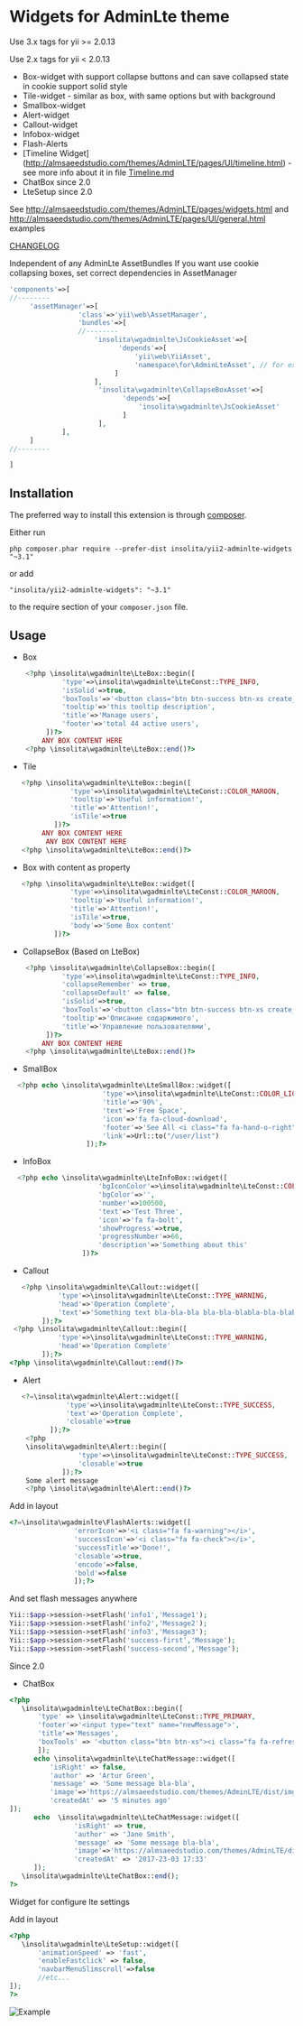 Widgets for AdminLte theme
===========================

 Use 3.x tags for yii >= 2.0.13

 Use 2.x tags for yii < 2.0.13

 * Box-widget with support collapse buttons and can save collapsed state in cookie support solid style
 * Tile-widget - similar as box, with same options but with background
 * Smallbox-widget
 * Alert-widget
 * Callout-widget
 * Infobox-widget
 * Flash-Alerts
 * [Timeline Widget] (http://almsaeedstudio.com/themes/AdminLTE/pages/UI/timeline.html) - see more info about it in file [Timeline.md](https://github.com/Insolita/yii2-adminlte-widgets/blob/master/Timeline.md)
 * ChatBox since 2.0
 * LteSetup since 2.0

See http://almsaeedstudio.com/themes/AdminLTE/pages/widgets.html  and http://almsaeedstudio.com/themes/AdminLTE/pages/UI/general.html examples

[CHANGELOG](https://github.com/Insolita/yii2-adminlte-widgets/blob/master/CHANGELOG.md)

Independent of any AdminLte AssetBundles
If you want use cookie collapsing boxes, set correct dependencies in AssetManager

```php
'components'=>[
//--------
     'assetManager'=>[
                 'class'=>'yii\web\AssetManager',
                 'bundles'=>[
                 //--------
                     'insolita\wgadminlte\JsCookieAsset'=>[
                           'depends'=>[
                               'yii\web\YiiAsset',
                               'namespace\for\AdminLteAsset', // for example 'dmstr\web\AdminLteAsset', if we use https://github.com/dmstr/yii2-adminlte-asset
                          ]
                     ],
                      'insolita\wgadminlte\CollapseBoxAsset'=>[
                            'depends'=>[
                                'insolita\wgadminlte\JsCookieAsset'
                            ]
                      ],
             ],
     ]
//--------

]

```



Installation
------------

The preferred way to install this extension is through [composer](http://getcomposer.org/download/).

Either run

```
php composer.phar require --prefer-dist insolita/yii2-adminlte-widgets "~3.1"
```

or add

```
"insolita/yii2-adminlte-widgets": "~3.1"
```

to the require section of your `composer.json` file.



Usage
------
 * Box

```php
    <?php \insolita\wgadminlte\LteBox::begin([
             'type'=>\insolita\wgadminlte\LteConst::TYPE_INFO,
             'isSolid'=>true,
             'boxTools'=>'<button class="btn btn-success btn-xs create_button" ><i class="fa fa-plus-circle"></i> Add</button>',
             'tooltip'=>'this tooltip description',
             'title'=>'Manage users',
             'footer'=>'total 44 active users',
         ])?>
        ANY BOX CONTENT HERE
    <?php \insolita\wgadminlte\LteBox::end()?>
```
 * Tile

```php
   <?php \insolita\wgadminlte\LteBox::begin([
               'type'=>\insolita\wgadminlte\LteConst::COLOR_MAROON,
               'tooltip'=>'Useful information!',
               'title'=>'Attention!',
               'isTile'=>true
           ])?>
        ANY BOX CONTENT HERE
         ANY BOX CONTENT HERE 
   <?php \insolita\wgadminlte\LteBox::end()?>
```
 * Box with content as property
  ```php
     <?php \insolita\wgadminlte\LteBox::widget([
                 'type'=>\insolita\wgadminlte\LteConst::COLOR_MAROON,
                 'tooltip'=>'Useful information!',
                 'title'=>'Attention!',
                 'isTile'=>true,
                 'body'=>'Some Box content'
             ])?>
  ```

 * CollapseBox (Based on LteBox)
```php
    <?php \insolita\wgadminlte\CollapseBox::begin([
             'type'=>\insolita\wgadminlte\LteConst::TYPE_INFO,
             'collapseRemember' => true,
             'collapseDefault' => false,
             'isSolid'=>true,
             'boxTools'=>'<button class="btn btn-success btn-xs create_button" ><i class="fa fa-plus-circle"></i> Добавить</button>',
             'tooltip'=>'Описание содаржимого',
             'title'=>'Управление пользователями',
         ])?>
        ANY BOX CONTENT HERE
    <?php \insolita\wgadminlte\LteBox::end()?>
```

 * SmallBox

 ```php
   <?php echo \insolita\wgadminlte\LteSmallBox::widget([
	                    'type'=>\insolita\wgadminlte\LteConst::COLOR_LIGHT_BLUE,
	                    'title'=>'90%',
	                    'text'=>'Free Space',
	                    'icon'=>'fa fa-cloud-download',
	                    'footer'=>'See All <i class="fa fa-hand-o-right"></i>',
	                    'link'=>Url::to("/user/list")
	                ]);?>
```

 * InfoBox

 ```php
   <?php echo \insolita\wgadminlte\LteInfoBox::widget([
                       'bgIconColor'=>\insolita\wgadminlte\LteConst::COLOR_AQUA,
                       'bgColor'=>'',
                       'number'=>100500,
                       'text'=>'Test Three',
                       'icon'=>'fa fa-bolt',
                       'showProgress'=>true,
                       'progressNumber'=>66,
                       'description'=>'Something about this'
                   ])?>
```
 * Callout
```php
   <?php \insolita\wgadminlte\Callout::widget([
            'type'=>\insolita\wgadminlte\LteConst::TYPE_WARNING,
            'head'=>'Operation Complete',
            'text'=>'Something text bla-bla-bla bla-bla-blabla-bla-blabla-bla-blabla-bla-blabla-bla-blabla-bla-bla'
        ]);?>
 <?php \insolita\wgadminlte\Callout::begin([
            'type'=>\insolita\wgadminlte\LteConst::TYPE_WARNING,
            'head'=>'Operation Complete'
        ]);?>
<?php \insolita\wgadminlte\Callout::end()?>

```
 * Alert
```php
   <?=\insolita\wgadminlte\Alert::widget([
              'type'=>\insolita\wgadminlte\LteConst::TYPE_SUCCESS,
              'text'=>'Operation Complete',
              'closable'=>true
          ]);?>
    <?php
    \insolita\wgadminlte\Alert::begin([
                 'type'=>\insolita\wgadminlte\LteConst::TYPE_SUCCESS,
                 'closable'=>true
             ]);?>
    Some alert message
    <?php \insolita\wgadminlte\Alert::end()?>


```


Add in layout

```php
<?=\insolita\wgadminlte\FlashAlerts::widget([
                'errorIcon'=>'<i class="fa fa-warning"></i>',
                'successIcon'=>'<i class="fa fa-check"></i>',
                'successTitle'=>'Done!',
                'closable'=>true,
                'encode'=>false,
                'bold'=>false
                ]);?>
```

And set flash messages anywhere

```php
Yii::$app->session->setFlash('info1','Message1');
Yii::$app->session->setFlash('info2','Message2');
Yii::$app->session->setFlash('info3','Message3');
Yii::$app->session->setFlash('success-first','Message');
Yii::$app->session->setFlash('success-second','Message');
```

Since 2.0

* ChatBox
```php
<?php 
   \insolita\wgadminlte\LteChatBox::begin([
       'type' => \insolita\wgadminlte\LteConst::TYPE_PRIMARY,
       'footer'=>'<input type="text" name="newMessage">',
       'title'=>'Messages',
       'boxTools' => '<button class="btn btn-xs"><i class="fa fa-refresh"></i></button>'
       ]);
      echo \insolita\wgadminlte\LteChatMessage::widget([
          'isRight' => false,
          'author' => 'Artur Green',
          'message' => 'Some message bla-bla',
          'image'=>'https://almsaeedstudio.com/themes/AdminLTE/dist/img/user3-128x128.jpg',
          'createdAt' => '5 minutes ago'
]);
      echo  \insolita\wgadminlte\LteChatMessage::widget([
                'isRight' => true,
                'author' => 'Jane Smith',
                'message' => 'Some message bla-bla',
                'image'=>'https://almsaeedstudio.com/themes/AdminLTE/dist/img/user1-128x128.jpg',
                'createdAt' => '2017-23-03 17:33'
      ]);
   \insolita\wgadminlte\LteChatBox::end();
?>
```

Widget for configure lte settings

Add in layout
```php
<?php
   \insolita\wgadminlte\LteSetup::widget([
       'animationSpeed' => 'fast',
       'enableFastclick' => false,
       'navbarMenuSlimscroll'=>false
       //etc...
]);
?>
```

![Example](http://dl4.joxi.net/drive/2017/03/25/0008/3019/551883/83/9bb0d4748a.jpg)

